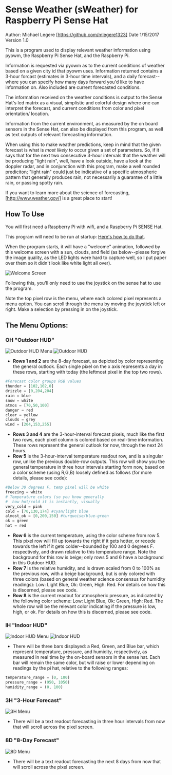 # Sense Weather (sWeather) for Raspberry Pi Sense Hat

Author: Michael Legere [https://github.com/mlegere1323]
Date 1/15/2017
Version 1.0

This is a program used to display relevant weather information using
pyowm, the Raspberry Pi Sense Hat, and the Raspberry Pi.

Information is requested via pyowm as to the current conditions of weather
based on a given city id that pyowm uses. Information returned contains
a 3-hour forcast (estimates in 3-hour time intervals), and a daily forecast--
where you can specify how many days forward you'd like to have information on.
Also included are current forecasted conditions.

The information received on the weather conditions is output to the Sense Hat's
led matrix as a visual, simplistic and colorful design where one can
interpret the forecast, and current conditions from color and pixel orientation/
location.

Information from the current environment, as measured by the on board sensors
in the Sense Hat, can also be displayed from this program, as well as text
outputs of relevant forecasting information.

When using this to make weather predictions, keep in mind that the given forecast
is what is *most likely* to occur given a set of parameters. So, if it says that
for the next two consecutive 3-hour intervals that the weather will be producing
"light rain", well, have a look outside, have a look at the doppler radar, and
in conjunction with this program, make a well rounded prediciton; "light rain"
could just be indicative of a specific atmospheric pattern that generally produces
rain, not necessarily a guarantee of a little rain, or passing spotty rain.

If you want to learn more about the science of forecasting, [http://www.weather.gov/]
is a great place to start!

## How To Use

You will first need a Raspberry Pi with wifi, and a Raspberry Pi SENSE Hat.

This program will need to be run at startup: [Here's how to do that](https://www.dexterindustries.com/howto/run-a-program-on-your-raspberry-pi-at-startup/).

When the program starts, it will have a "welcome" animation, followed by this welcome screen with a sun, clouds, and field (as below--please forgive the image quality, as the LED lights were hard to capture well, so I put paper over them so it didn't look like white light all over).

![Welcome Screen](/images/WelcomeScreen.jpg)

Following this, you'll only need to use the joystick on the sense hat to use the program. 

Note the top pixel row is the menu, where each colored pixel represents a menu option. You can scroll through the menu by moving the joystick left or right. Make a selection by pressing in on the joystick.

## **The Menu Options:**
### OH "Outdoor HUD"
![Outdoor HUD Menu](/images/OutdoorHUDMenu.jpg)
![Outdoor HUD](/images/OutdoorHUD.jpg)

* **Rows 1 and 2** are the 8-day forecast, as depicted by color representing the general outlook. Each single pixel on the x axis represents a day in these rows, starting with today (the leftmost pixel in the top two rows).
```python 
#Forecast color groups RGB values
thunder = [102,102,0]
drizzle = [0,204,204]
rain = blue
snow = white
atmos = [70,50,100]
danger = red
clear = yellow
clouds = grey
wind = [204,153,255]
```
* **Rows 3 and 4** are the 3-hour-interval forecast pixels, much like the first two rows, each pixel column is colored based on real-time information. These rows represent the general outlook for now, through the next 24 hours.
* **Row 5** is the 3-hour-interval temperature readout row, and is a singular row, unlike the previous double-row outputs. This row will show you the general temperature in three hour intervals starting form now, based on a color scheme (using R,G,B) loosely defined as follows (for more details, please see code):
```python
#Below 30 degrees F, temp pixel will be white
freezing = white
# Temperature colors (so you know generally
#  how hot/cold it is instantly, visually
very_cold = pink
cold = [70,130,174] #cyan/light blue
almost_ok = [0,200,150] #turquoise/blue-green
ok = green
hot = red
```
* **Row 6** is the current temperature, using the color scheme from row 5. This pixel row will fill up towards the right if it gets hotter, or recede towards the left if it gets colder--bounded by 100 and 0 degrees F. respectively, and drawn relative to this temperature range. Note the background for this row is beige; only rows 5 and 6 have a background in this Outdoor HUD.
* **Row 7** is the relative humidity, and is drawn scaled from 0 to 100% as the previous row, with a beige background, but is only colored with three colors (based on general weather science consensus for humidity readings): Low: Light Blue, Ok: Green, High: Red. For details on how this is discerned, please see code.
* **Row 8** is the current readout for atmospheric pressure, as indicated by the following color scheme: Low: Light Blue, Ok: Green, High: Red. The whole row will be the relevant color indicating if the pressure is low, high, or ok. For details on how this is discerned, please see code.

### IH "Indoor HUD"
![Indoor HUD Menu](/images/IndoorHUDMenu.jpg)
![Indoor HUD](/images/IndoorHUD.jpg)

* There will be three bars displayed: a Red, Green, and Blue bar, which represent temperature, pressure, and humidity, respectively, as measured in real time by the on-board sensors in the sense hat. Each bar will remain the same color, but will raise or lower depending on readings by the pi hat, relative to the following ranges:
```python
temperature_range = (0, 100)
pressure_range = (950, 1050)
humidity_range = (0, 100)
```

### 3H "3-Hour Forecast"
![3H Menu](/images/ThreeHourForecastMenu.jpg)

* There will be a text readout forecasting in three hour intervals from now that will scroll across the pixel screen.

### 8D "8-Day Forecast"
![8D Menu](/images/EightDayForecastMenu.jpg)

* There will be a text readout forecasting the next 8 days from now that will scroll across the pixel screen.
